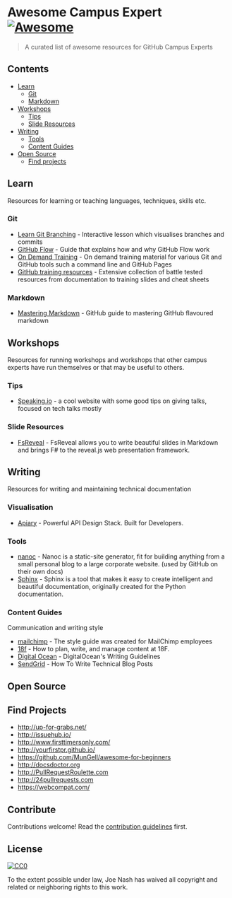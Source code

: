 # Awesome Campus Expert [![Awesome](https://cdn.rawgit.com/sindresorhus/awesome/d7305f38d29fed78fa85652e3a63e154dd8e8829/media/badge.svg)](https://github.com/sindresorhus/awesome)

> A curated list of awesome resources for GitHub Campus Experts


## Contents

- [Learn](#learn)
  - [Git](#git)
  - [Markdown](#markdown)
- [Workshops](#workshops)
  - [Tips](#tips)
  - [Slide Resources](#slide-resources)
- [Writing](#writing)
  - [Tools](#tools)
  - [Content Guides](#content-guides)
- [Open Source](#opensource)
  - [Find projects](#find-projects)


## Learn

Resources for learning or teaching languages, techniques, skills etc.

### Git

- [Learn Git Branching](http://learngitbranching.js.org/) - Interactive lesson which visualises branches and commits
- [GitHub Flow](https://guides.github.com/introduction/flow/) - Guide that explains how and why GitHub Flow work
- [On Demand Training](https://services.github.com/on-demand/) - On demand training material for various Git and GitHub tools such a command line and GitHub Pages
- [GitHub training resources](https://services.github.com/resources/) -  Extensive collection of battle tested resources from documentation to training slides and cheat sheets

### Markdown

- [Mastering Markdown](https://guides.github.com/features/mastering-markdown/) - GitHub guide to mastering GitHub flavoured markdown


## Workshops

Resources for running workshops and workshops that other campus experts have run themselves or that may be useful to others.

### Tips

- [Speaking.io](http://speaking.io/) - a cool website with some good tips on giving talks, focused on tech talks mostly


### Slide Resources
- [FsReveal](https://github.com/fsprojects/FsReveal) - FsReveal allows you to write beautiful slides in Markdown and brings F# to the reveal.js web presentation framework.

## Writing

Resources for writing and maintaining technical documentation

### Visualisation

- [Apiary](https://apiary.io/) - Powerful API Design Stack. Built for Developers.

### Tools

- [nanoc](https://nanoc.ws/) - Nanoc is a static-site generator, fit for building anything from a small personal blog to a large corporate website. (used by GitHub on their own docs)
- [Sphinx](http://www.sphinx-doc.org/en/stable/) - Sphinx is a tool that makes it easy to create intelligent and beautiful documentation, originally created for the Python documentation.

### Content Guides

Communication and writing style

- [mailchimp](http://styleguide.mailchimp.com/) - The style guide was created for MailChimp employees
- [18f](https://pages.18f.gov/content-guide/) - How to plan, write, and manage content at 18F.
- [Digital Ocean](https://www.digitalocean.com/community/tutorials/digitalocean-s-writing-guidelines) - DigitalOcean's Writing Guidelines
- [SendGrid](https://sendgrid.com/blog/write-technical-blog-posts/) - How To Write Technical Blog Posts

## Open Source

## Find Projects

- http://up-for-grabs.net/
- http://issuehub.io/
- http://www.firsttimersonly.com/
- http://yourfirstpr.github.io/
- https://github.com/MunGell/awesome-for-beginners
- http://docsdoctor.org
- http://PullRequestRoulette.com
- http://24pullrequests.com
- https://webcompat.com/


## Contribute

Contributions welcome! Read the [contribution guidelines](contributing.md) first.


## License

[![CC0](http://mirrors.creativecommons.org/presskit/buttons/88x31/svg/cc-zero.svg)](http://creativecommons.org/publicdomain/zero/1.0)

To the extent possible under law, Joe Nash has waived all copyright and
related or neighboring rights to this work.
